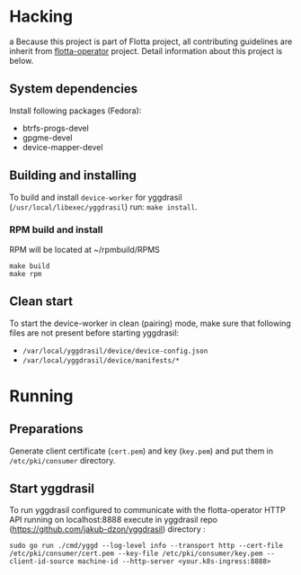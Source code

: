 # Hacking

a
Because this project is part of Flotta project, all contributing guidelines are
inherit from [flotta-operator](https://github.com/project-flotta/flotta-operator) project.
Detail information about this project is below.

## System dependencies

Install following packages (Fedora):

- btrfs-progs-devel
- gpgme-devel
- device-mapper-devel

## Building and installing

To build and install `device-worker` for yggdrasil (`/usr/local/libexec/yggdrasil`) run:
`make install`.

### RPM build and install
RPM will be located at ~/rpmbuild/RPMS
```
make build
make rpm
```

## Clean start

To start the device-worker in clean (pairing) mode, make sure that following files are not present before starting
yggdrasil:

- `/var/local/yggdrasil/device/device-config.json`
- `/var/local/yggdrasil/device/manifests/*`

# Running

## Preparations

Generate client certificate (`cert.pem`) and key (`key.pem`) and put them in `/etc/pki/consumer` directory.

## Start yggdrasil

To run yggdrasil configured to communicate with the flotta-operator HTTP API running on localhost:8888 execute in yggdrasil
repo (https://github.com/jakub-dzon/yggdrasil) directory :

`sudo go run ./cmd/yggd --log-level info --transport http --cert-file /etc/pki/consumer/cert.pem --key-file /etc/pki/consumer/key.pem --client-id-source machine-id --http-server <your.k8s-ingress:8888>`
